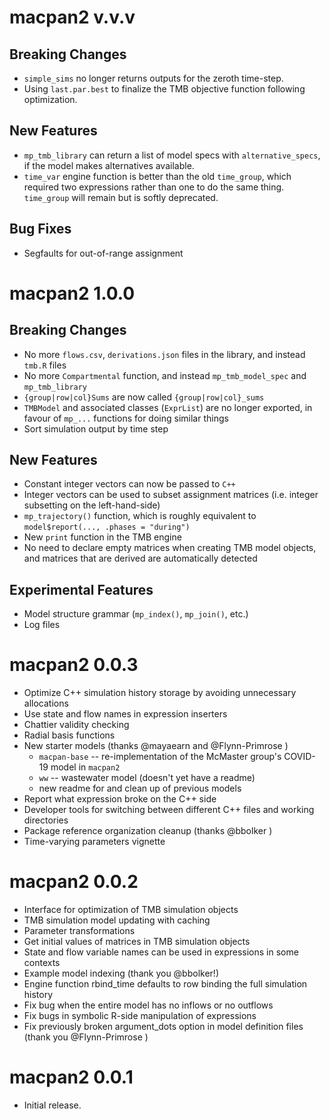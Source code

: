 # macpan2 v.v.v

## Breaking Changes

* `simple_sims` no longer returns outputs for the zeroth time-step.
* Using `last.par.best` to finalize the TMB objective function following optimization.

## New Features

* `mp_tmb_library` can return a list of model specs with `alternative_specs`, if the model makes alternatives available.
* `time_var` engine function is better than the old `time_group`, which required two expressions rather than one to do the same thing. `time_group` will remain but is softly deprecated.

## Bug Fixes

* Segfaults for out-of-range assignment

# macpan2 1.0.0

## Breaking Changes

* No more `flows.csv`, `derivations.json` files in the library, and instead `tmb.R` files
* No more `Compartmental` function, and instead `mp_tmb_model_spec` and `mp_tmb_library`
* `{group|row|col}Sums` are now called `{group|row|col}_sums`
* `TMBModel` and associated classes (`ExprList`) are no longer exported, in favour of `mp_...` functions for doing similar things
* Sort simulation output by time step

## New Features

* Constant integer vectors can now be passed to `C++`
* Integer vectors can be used to subset assignment matrices (i.e. integer subsetting on the left-hand-side)
* `mp_trajectory()` function, which is roughly equivalent to `model$report(..., .phases = "during")`
* New `print` function in the TMB engine
* No need to declare empty matrices when creating TMB model objects, and matrices that are derived are automatically detected

## Experimental Features

* Model structure grammar (`mp_index()`, `mp_join()`, etc.)
* Log files

# macpan2 0.0.3

* Optimize C++ simulation history storage by avoiding unnecessary allocations
* Use state and flow names in expression inserters
* Chattier validity checking
* Radial basis functions
* New starter models (thanks @mayaearn and @Flynn-Primrose )
    * `macpan-base` -- re-implementation of the McMaster group's COVID-19 model in `macpan2`
    * `ww` -- wastewater model (doesn't yet have a readme)
    * new readme for and clean up of previous models
* Report what expression broke on the C++ side
* Developer tools for switching between different C++ files and working directories
* Package reference organization cleanup (thanks @bbolker )
* Time-varying parameters vignette

# macpan2 0.0.2

* Interface for optimization of TMB simulation objects
* TMB simulation model updating with caching
* Parameter transformations
* Get initial values of matrices in TMB simulation objects
* State and flow variable names can be used in expressions in some contexts
* Example model indexing (thank you @bbolker!)
* Engine function rbind_time defaults to row binding the full simulation history
* Fix bug when the entire model has no inflows or no outflows
* Fix bugs in symbolic R-side manipulation of expressions
* Fix previously broken argument_dots option in model definition files (thank you @Flynn-Primrose )

# macpan2 0.0.1

* Initial release.
